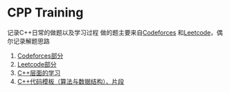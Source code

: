 # CPP Training

记录C++日常的做题以及学习过程
做的题主要来自[Codeforces](http://codeforces.com/) 和[Leetcode](https://leetcode-cn.com/)，偶尔记录解题思路

1. [Codeforces部分](https://github.com/K-ona/CPPTraining/tree/main/Codeforces)
2. [Leetcode部分](https://github.com/K-ona/CPPTraining/tree/main/LeetCode)
3. [C++层面的学习](https://github.com/K-ona/CPPTraining/tree/main/c%2B%2Bprimer)
4. [C++代码模板（算法与数据结构）、片段](https://github.com/K-ona/CPPTraining/tree/main/snippets%20template)
